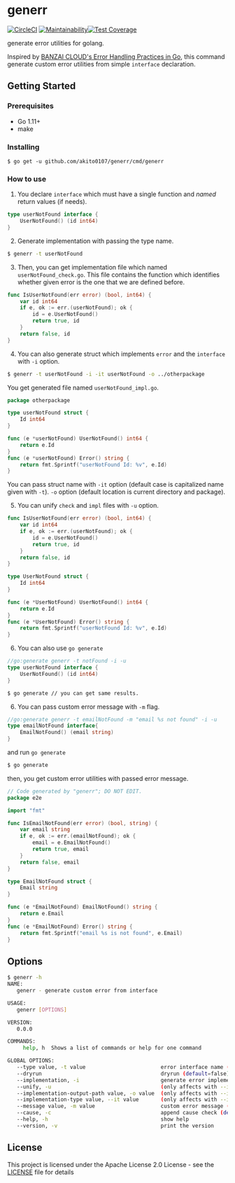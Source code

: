 # generr

[![CircleCI](https://circleci.com/gh/akito0107/generr.svg?style=svg)](https://circleci.com/gh/akito0107/generr)
[![Maintainability](https://api.codeclimate.com/v1/badges/5acb46b675867eaa697e/maintainability)](https://codeclimate.com/github/akito0107/generr/maintainability)[![Test Coverage](https://api.codeclimate.com/v1/badges/5acb46b675867eaa697e/test_coverage)](https://codeclimate.com/github/akito0107/generr/test_coverage)

generate error utilities for golang.

Inspired by [BANZAI CLOUD's Error Handling Practices in Go](https://banzaicloud.com/blog/error-handling-go/),
this command generate custom error utilities from simple `interface` declaration.

## Getting Started

### Prerequisites
- Go 1.11+
- make

### Installing
```
$ go get -u github.com/akito0107/generr/cmd/generr
```

### How to use
1. You declare `interface` which must have a single function and *named* return values (if needs).
```go
type userNotFound interface {
	UserNotFound() (id int64)
}
```

2. Generate implementation with passing the type name.
```sh
$ generr -t userNotFound
```

3. Then, you can get implementation file which named `userNotFound_check.go`.
This file contains the function which identifies whether given error is the one that we are defined before.

```go
func IsUserNotFound(err error) (bool, int64) {
	var id int64
	if e, ok := err.(userNotFound); ok {
		id = e.UserNotFound()
		return true, id
	}
	return false, id
}
```

4. You can also generate struct which implements `error` and the `interface` with `-i` option.

```sh
$ generr -t userNotFound -i -it userNotFound -o ../otherpackage
```
You get generated file named `userNotFound_impl.go`.

```go
package otherpackage

type userNotFound struct {
	Id int64
}

func (e *userNotFound) UserNotFound() int64 {
	return e.Id
}
func (e *userNotFound) Error() string {
	return fmt.Sprintf("userNotFound Id: %v", e.Id)
}
```

You can pass struct name with `-it` option (default case is capitalized name given with `-t`).
`-o` option (default location is current directory and package).

5. You can unify `check` and `impl` files with `-u` option.

```go
func IsUserNotFound(err error) (bool, int64) {
	var id int64
	if e, ok := err.(userNotFound); ok {
		id = e.UserNotFound()
		return true, id
	}
	return false, id
}

type UserNotFound struct {
	Id int64
}

func (e *UserNotFound) UserNotFound() int64 {
	return e.Id
}
func (e *UserNotFound) Error() string {
	return fmt.Sprintf("userNotFound Id: %v", e.Id)
}

```

6. You can also use `go generate`

```go
//go:generate generr -t notFound -i -u
type userNotFound interface {
	UserNotFound() (id int64)
}
```

```sh
$ go generate // you can get same results.
```

6. You can pass custom error message with `-m` flag.
```go
//go:generate generr -t emailNotFound -m "email %s not found" -i -u
type emailNotFound interface{
    EmailNotFound() (email string)	
}
```

and run `go generate`

```sh
$ go generate 
```

then, you get custom error utilities with passed error message.

```go
// Code generated by "generr"; DO NOT EDIT.
package e2e

import "fmt"

func IsEmailNotFound(err error) (bool, string) {
	var email string
	if e, ok := err.(emailNotFound); ok {
		email = e.EmailNotFound()
		return true, email
	}
	return false, email
}

type EmailNotFound struct {
	Email string
}

func (e *EmailNotFound) EmailNotFound() string {
	return e.Email
}
func (e *EmailNotFound) Error() string {
	return fmt.Sprintf("email %s is not found", e.Email)
}
```


## Options
```sh
$ generr -h
NAME:
   generr - generate custom error from interface

USAGE:
   generr [OPTIONS]

VERSION:
   0.0.0

COMMANDS:
     help, h  Shows a list of commands or help for one command

GLOBAL OPTIONS:
   --type value, -t value                        error interface name (required)
   --dryrun                                      dryrun (default=false)
   --implementation, -i                          generate error implementation (default=false)
   --unify, -u                                   (only affects with --implementation option) unify implementation with checking function (default=false)
   --implementation-output-path value, -o value  (only affects with --implementation option) implementation output path (default=current directory)
   --implementation-type value, --it value       (only affects with --implementation option) implementation type name (default=capitalized given type name)
   --message value, -m value                     custom error message (optional)
   --cause, -c                                   append cause check (default=false)
   --help, -h                                    show help
   --version, -v                                 print the version
```

## License
This project is licensed under the Apache License 2.0 License - see the [LICENSE](LICENSE) file for details
